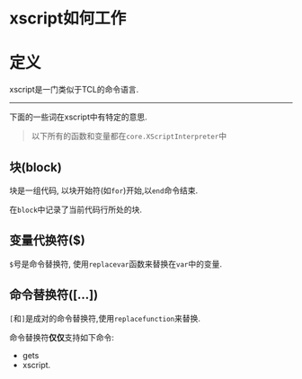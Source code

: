# xscript如何工作

# 定义
xscript是一门类似于TCL的命令语言.

- - -

下面的一些词在xscript中有特定的意思.

> 以下所有的函数和变量都在`core.XScriptInterpreter`中

## 块(block)
块是一组代码, 以块开始符(如`for`)开始,以`end`命令结束.

在`block`中记录了当前代码行所处的块.

## 变量代换符($)
`$`号是命令替换符, 使用`replacevar`函数来替换在`var`中的变量.

## 命令替换符(\[...\])
`[`和`]`是成对的命令替换符,使用`replacefunction`来替换.

命令替换符**仅仅**支持如下命令:

  - gets
  - xscript.
